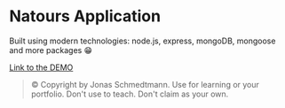 # Natours Application

Built using modern technologies: node.js, express, mongoDB, mongoose and more packages 😁

[Link to the DEMO](https://bit.ly/3K4evQD)

> © Copyright by Jonas Schmedtmann. Use for learning or your portfolio. Don't use to teach. Don't claim as your own.
